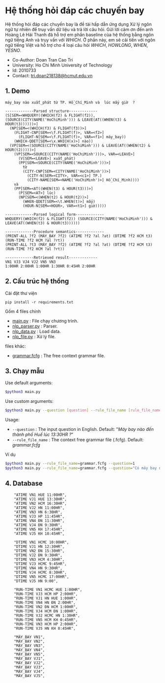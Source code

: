 # Hệ thống hỏi đáp các chuyến bay

Hệ thống hỏi đáp các chuyến bay là đề tài hấp dẫn ứng dụng Xử lý ngôn ngữ tự nhiên để truy vấn dữ liệu và trả lời câu hỏi. Gửi lời cảm ơn đến anh Hoàng Lê Hải Thanh đã hỗ trợ em phần baseline của hệ thống bằng ngôn ngữ tiếng Anh và truy vấn với _WHICH_. Ở phần này, em sẽ cải tiến với ngôn ngữ tiếng Việt và hỗ trợ cho 4 loại câu hỏi _WHICH_, _HOWLONG_, _WHEN_, _YESNO_.

-   Co-Author: Doan Tran Cao Tri
-   University: Ho Chi Minh University of Technology
-   Id: 2010733
-   Contact: tri.doan218138@hcmut.edu.vn

## 1. Demo

```
máy_bay nào xuất_phát từ TP. Hồ_Chí_Minh và  lúc mấy giờ  ?
```

```
-------------Parsed structure-------------
(S[SEM=<WHQUERY((WHICH(f2) & FLIGHT(f2)),(SOURCE(CITY(NAME('HoChiMinh'))) & LEAVE(AT((WHEN(t3) & HOUR(t3))))))>]
  (NP[SEM=<(WHICH(f3) & FLIGHT(f3))>]
    (FLIGHT-CNP[SEM=<\f.FLIGHT(f)>, VAR=<f2>]
      (FLIGHT-N[SEM=<\f.FLIGHT(f)>, VAR=<f1>] máy_bay))
    (WHICH-QDET[SEM=<\x.WHICH(x)>] nào))
  (VP[SEM=<(SOURCE(CITY(NAME('HoChiMinh'))) & LEAVE(AT((WHEN(t2) & HOUR(t2)))))>]
    (VP[SEM=<SOURCE(CITY(NAME('HoChiMinh')))>, VAR=<LEAVE>]
      (V[SEM=<LEAVE>] xuất_phát)
      (PP[SEM=<SOURCE(CITY(NAME('HoChiMinh')))>]
        từ
        (CITY-CNP[SEM=<CITY(NAME('HoChiMinh'))>]
          (CITY-N[SEM=<CITY>, VAR=<c1>] TP.)
          (CITY-NAME[SEM=<NAME('HoChiMinh')>] Hồ_Chí_Minh))))
    và
    (PP[SEM=<AT((WHEN(t3) & HOUR(t3)))>]
      (P[SEM=<AT>] lúc)
      (NP[SEM=<(WHEN(t2) & HOUR(t2))>]
        (WHEN-QDET[SEM=<\t.WHEN(t)>] mấy)
        (HOUR-N[SEM=<HOUR>, VAR=<t1>] giờ)))))
```

```
-------------Parsed logical form-------------
WHQUERY((WHICH(f2) & FLIGHT(f2)) (SOURCE(CITY(NAME('HoChiMinh'))) & LEAVE(AT((WHEN(t3) & HOUR(t3))))))
```

```
-------------Procedure semantics-------------
(PRINT-ALL ?f2 (MÁY_BAY ?f2) (ATIME ?f2 ?al ?at) (DTIME ?f2 HCM t3) (RUN-TIME ?f2 HCM ?al ?rt))
(PRINT-ALL ?t3 (MÁY_BAY ?f2) (ATIME ?f2 ?al ?at) (DTIME ?f2 HCM t3) (RUN-TIME ?f2 HCM ?al ?rt))
```

```
-------------Retrieved result-------------
VN1 VJ3 VJ4 VJ2 VN5 VN3
1:00HR 2:00HR 1:00HR 1:30HR 0:45HR 2:00HR
```

## 2. Cấu trúc hệ thống

Cài đặt thư viện

```
pip install -r requirements.txt
```

Gồm 4 files chính

-   [main.py](main.py) : File chạy chương trình.
-   [nlp_parser.py](nlp_parser.py) : Parser.
-   [nlp_data.py](nlp_data.py) : Load data.
-   [nlp_file.py](nlp_file.py) : Xử lý file.

files khác:

-   [grammar.fcfg](grammar.fcfg) : The free context grammar file.

## 3. Chạy mẫu

Use default arguments:

```sh
$python3 main.py
```

Use custom arguments:

```sh
$python3 main.py --question [question] --rule_file_name [rule_file_name]
```

Usage:

-   `--question` : The input question in English. Default: "_Máy bay nào đến thành phố Huế lúc 13:30HR ?_"
-   `--rule_file_name` : The context free grammar file (.fcfg). Default: _grammar.fcfg_

Ví dụ

```sh
$python3 main.py --rule_file_name=grammar.fcfg --question=1
$python3 main.py --rule_file_name=grammar.fcfg --question="Có máy bay nào xuất phát từ Hải Phòng không ?"
```

## 4. Database

```
    "ATIME VN1 HUE 11:00HR",
    "ATIME VJ1 HUE 13:30HR",
    "ATIME VN2 HCM 16:30HR",
    "ATIME VJ2 HN 11:00HR",
    "ATIME VN3 HN 6:30HR",
    "ATIME VJ3 HP 11:45HR",
    "ATIME VN4 ĐN 11:30HR",
    "ATIME VJ4 ĐN 9:30HR",
    "ATIME VN5 KH 17:45HR",
    "ATIME VJ5 KH 10:45HR",

    "DTIME VN1 HCMC 10:00HR",
    "DTIME VJ1 HN 12:30HR",
    "DTIME VN2 ĐN 15:30HR",
    "DTIME VJ2 ĐN 9:30HR",
    "DTIME VN3 HCM 4:30HR",
    "DTIME VJ3 HCMC 9:45HR",
    "DTIME VN4 HN 9:30HR",
    "DTIME VJ4 HCMC 8:30HR",
    "DTIME VN5 HCMC 17:00HR",
    "DTIME VJ5 HN 9:00",

    "RUN-TIME VN1 HCMC HUE 1:00HR",
    "RUN-TIME VJ3 HCM HP 2:00HR",
    "RUN-TIME VJ1 HN HUE 1:00HR",
    "RUN-TIME VN4 HN ĐN 2:00HR",
    "RUN-TIME VN2 ĐN HCM 1:00HR",
    "RUN-TIME VJ4 HCM ĐN 1:00HR",
    "RUN-TIME VJ2 HCMC HN 1:30HR",
    "RUN-TIME VN5 HCM KH 0:45HR",
    "RUN-TIME VN3 HCM HP 2:00HR",
    "RUN-TIME VJ5 HN KH 0:45HR",

    "MÁY_BAY VN1",
    "MÁY_BAY VN2",
    "MÁY_BAY VN3",
    "MÁY_BAY VN4",
    "MÁY_BAY VN5",
    "MÁY_BAY VJ1",
    "MÁY_BAY VJ2",
    "MÁY_BAY VJ3",
    "MÁY_BAY VJ4",
    "MÁY_BAY VJ5",
```
